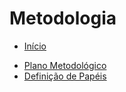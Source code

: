 # Metodologia

* [Início](/)

- [Plano Metodológico](/metodology/metodology-plan.md) 
- [Definição de Papéis](/metodology/character.md)